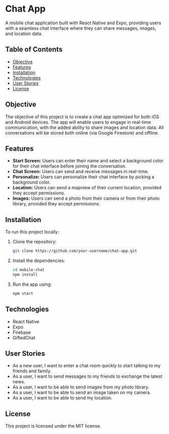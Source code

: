 # Chat App

A mobile chat application built with React Native and Expo, providing users with a seamless chat interface where they can share messages, images, and location data.

## Table of Contents

- [Objective](#objective)
- [Features](#features)
- [Installation](#installation)
- [Technologies](#technologies)
- [User Stories](#user-stories)
- [License](#license)

## Objective

The objective of this project is to create a chat app optimized for both iOS and Android devices. The app will enable users to engage in real-time communication, with the added ability to share images and location data. All conversations will be stored both online (via Google Firestore) and offline.

## Features

- **Start Screen:** Users can enter their name and select a background color for their chat interface before joining the conversation.
- **Chat Screen:** Users can send and receive messages in real-time.
- **Personalize:** Users can personalize their chat interface by picking a background color.
- **Location:** Users can send a mapview of their current location, provided they accept permissions. 
- **Images:** Users can send a photo from their camera or from their photo library, provided they accept permissions.


## Installation

To run this project locally:

1. Clone the repository:
   ```bash
   git clone https://github.com/your-username/chat-app.git

2. Install the dependencies:
   ```bash
   cd mobile-chat
   npm install

3. Run the app using:
   ```bash
   npm start

## Technologies

- React Native
- Expo
- Firebase
- GiftedChat

## User Stories

- As a new user, I want to enter a chat room quickly to start talking to my friends and family.
- As a user, I want to send messages to my friends to exchange the latest news.
- As a user, I want to be able to send images from my photo library.
- As a user, I want to be able to send an image taken on my camera.
- As a user, I want to be able to send my location. 


## License

This project is licensed under the MIT license. 